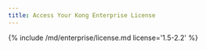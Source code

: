 ```yaml
---
title: Access Your Kong Enterprise License
---
```


{% include /md/enterprise/license.md license='1.5-2.2' %}
